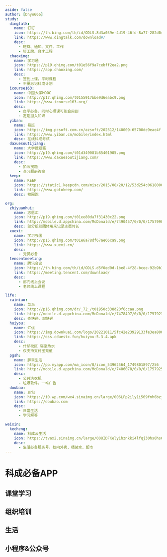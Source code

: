 ```yaml
---
aside: false
author: [Dnyo666]
study:
  dingtalk:
    name: 钉钉
    icon: https://th.bing.com/th/id/ODLS.8d3a039e-4d19-46fd-8a77-282d04e98582?w=32&h=32&qlt=90&pcl=fffffa&o=6&pid=1.2
    link: https://www.dingtalk.com/download#/
    desc:
      - 班群、通知、文件、工作
      - 钉工牌、育才工程
  chaoxing:
    name: 学习通
    icon: https://p19.qhimg.com/t01e56f9a7cebff2ea2.png
    link: https://app.chaoxing.com/
    desc:
      - 签到上课，平时课程
      - 不要忘记科成计划
  icourse163:
    name: 中国大学MOOC
    icon: http://p17.qhimg.com/t0155917bbe9d6eabc9.png
    link: https://www.icourse163.org/
    desc:
      - 自学必备，同时心理课可能会用到
      - 定期摄入知识
  yiban:
    name: 易班
    icon: https://img.pcsoft.com.cn/azsoft/202312/140009-65700de9eae4f.jpg
    link: https://www.yiban.cn/mobile/index.html
    desc: 在线科成考试
  daxuesoutijiang:
    name: 大学搜题酱
    icon: http://p19.qhimg.com/t01d349081b85401905.png
    link: https://www.daxuesoutijiang.com/
    desc:
      - 拍照搜题
      - 查习题册答案
  keep:
    name: KEEP
    icon: https://static1.keepcdn.com/misc/2015/08/20/12/53d254c061800000.png
    link: https://www.gotokeep.com/
    desc: 校园跑

org:
  zhiyuanhui:
    name: 志愿汇
    icon: http://p19.qhimg.com/t01ee80da7f31430c22.png
    link: http://mobile.d.appchina.com/McDonald/e/7490457/0/0/0/1757990969877/package_574.1757990969877
    desc: 部分组织团体用来记录志愿时长
  xuexi:
    name: 学习强国
    icon: http://p15.qhimg.com/t01e6a78df67ae66ca9.png
    link: https://www.xuexi.cn/
    desc:
      - 党员必备
  tencentmeeting:
    name: 腾讯会议
    icon: https://th.bing.com/th/id/ODLS.d5f0ed0d-1be8-4f28-bcee-92b9b1b06727?w=32&h=32&qlt=90&pcl=fffffa&o=6&pid=1.2
    link: https://meeting.tencent.com/download/
    desc:
      - 部门线上会议
      - 老师线上课程

life:
  cainiao:
    name: 菜鸟
    icon: http://p16.qhimg.com/dr/_72_/t01950c338d20f6ccaa.png
    link: http://mobile.d.appchina.com/McDonald/e/7478497/0/0/0/1757923238308/package_445.1757923238308
    desc: 查快递、取快递
  huiyou:
    name: 汇优
    icon: https://img.downkuai.com/logo/20221011/5fc42e23929133fe3ea800a6f6837536.png
    link: https://oss.cduestc.fun/huiyou-5.3.4.apk
    desc:
      - 什邡校区 寝室热水
      - 仅支持支付宝充值
  pgsh:
    name: 胖乖生活
    icon: https://pp.myapp.com/ma_icon/0/icon_53962564_1749801897/256
    link: http://mobile.d.appchina.com/McDonald/e/7486078/0/0/0/1757925065585/package_173.1757925065585
    desc:
      - 公共洗衣机
      - 垃圾软件，一堆广告
  doubao:
    name: 豆包
    icon: https://i0.wp.com/wx4.sinaimg.cn/large/006LFp2ily1i569fnh6bzj30d60d6tau.jpg
    link: https://doubao.com
    desc:
      - 日常生活
      - 学习解答

weixin:
  kecheng:
    name: 科成云生活
    icon: https://tvax2.sinaimg.cn/large/008IDFKely1hznkki4lfqj30hs0hs0to.jpg
    desc:
      - 生活必备服务号，校内外卖、桶装水、超市
---
```


<script setup>
import AppList from "/.vitepress/components/AppList.vue";
</script>

# 科成必备APP

## 课堂学习

<AppList :data="$frontmatter.study" />

## 组织培训

<AppList :data="$frontmatter.org" />

## 生活

<AppList :data="$frontmatter.life" />

## 小程序&公众号

<AppList :data="$frontmatter.weixin" />
